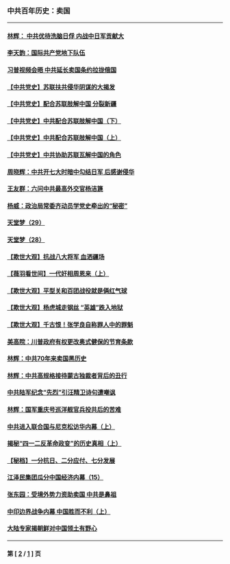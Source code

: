 ### 中共百年历史：卖国
---
#### [林辉： 中共优待洗脑日俘 内战中日军贡献大](../../pages/nf1176117/n13624644.md?12170430) 
#### [李天韵：国际共产党地下队伍](../../pages/nf1176117/n13611808.md?12170430) 
#### [习普视频会晤 中共延长卖国条约拉拢俄国](../../pages/nf1176117/n13060971.md?12170430) 
#### [【中共党史】苏联扶共侵华阴谋的大揭发](../../pages/nf1176117/n13056050.md?12170430) 
#### [【中共党史】配合苏联肢解中国 分裂新疆](../../pages/nf1176117/n13040700.md?12170430) 
#### [【中共党史】中共配合苏联肢解中国（下）](../../pages/nf1176117/n13035660.md?12170430) 
#### [【中共党史】中共配合苏联肢解中国（上）](../../pages/nf1176117/n13030262.md?12170430) 
#### [【中共党史】中共协助苏联瓦解中国的角色](../../pages/nf1176117/n13018109.md?12170430) 
#### [周晓辉：中共开七大时暗中勾结日军 后感谢侵华](../../pages/nf1176117/n12921960.md?12170430) 
#### [王友群：六问中共最高外交官杨洁篪](../../pages/nf1176117/n12836495.md?12170430) 
#### [杨威：政治局常委齐动员学党史牵出的“秘密”](../../pages/nf1176117/n12764642.md?12170430) 
#### [天堂梦（29）](../../pages/nf1176117/n12408465.md?12170430) 
#### [天堂梦（28）](../../pages/nf1176117/n12408309.md?12170430) 
#### [【欺世大观】抗战八大将军 血洒疆场](../../pages/nf1176117/n12357044.md?12170430) 
#### [【薇羽看世间】一代奸相周恩来（上）](../../pages/nf1176117/n12401109.md?12170430) 
#### [【欺世大观】平型关和百团战役就是俩红气球](../../pages/nf1176117/n12359157.md?12170430) 
#### [【欺世大观】杨虎城走钢丝 “英雄”跌入地狱](../../pages/nf1176117/n12358840.md?12170430) 
#### [【欺世大观】千古恨！张学良自称罪人中的罪魁](../../pages/nf1176117/n12358629.md?12170430) 
#### [美高院：川普政府有权更改奥式健保的节育条款](../../pages/nf1176117/n12242171.md?12170430) 
#### [林辉：中共70年来卖国黑历史](../../pages/nf1176117/n11552181.md?12170430) 
#### [林辉：中共高规格接待蒙古独裁者背后的丑行](../../pages/nf1176117/n11225005.md?12170430) 
#### [中共陆军纪念“先烈”引汪精卫诗句遭嘲讽](../../pages/nf1176117/n11153345.md?12170430) 
#### [林辉：国军重庆号巡洋舰官兵投共后的苦难](../../pages/nf1176117/n10997801.md?12170430) 
#### [中共进入联合国与尼克松访华内幕（上）](../../pages/nf1176117/n10138788.md?12170430) 
#### [揭秘“四一二反革命政变”的历史真相（上）](../../pages/nf1176117/n9996650.md?12170430) 
#### [【秘档】一分抗日、二分应付、七分发展](../../pages/nf1176117/n9331484.md?12170430) 
#### [江泽民集团瓜分中国经济内幕（15）](../../pages/nf1176117/n9268584.md?12170430) 
#### [张东园：受境外势力资助卖国 中共是鼻祖](../../pages/nf1176117/n9272480.md?12170430) 
#### [中印边界战争内幕 中国胜而不利（上）](../../pages/nf1176117/n9252458.md?12170430) 
#### [大陆专家揭朝鲜对中国领土有野心](../../pages/nf1176117/n9074056.md?12170430) 

---
#### 第 [ [2](./2.md?12170430) / [1](./1.md?12170430) ] 页
